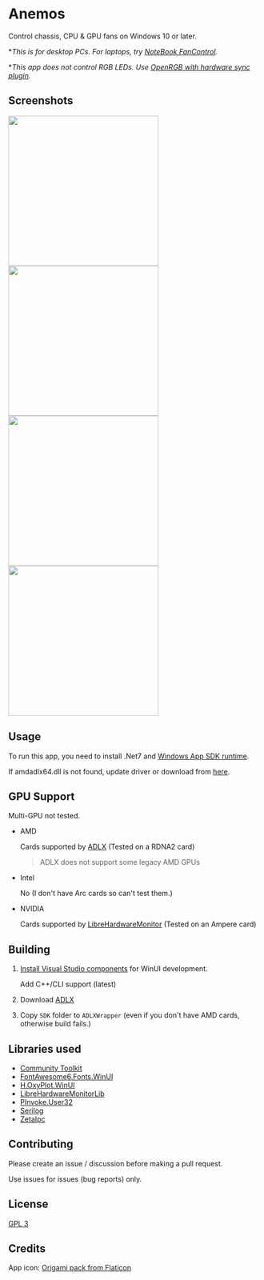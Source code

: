 ﻿# Anemos

Control chassis, CPU & GPU fans on Windows 10 or later.

\**This is for desktop PCs. For laptops, try [NoteBook FanControl](https://github.com/hirschmann/nbfc).*

\**This app does not control RGB LEDs. Use [OpenRGB with hardware sync plugin](https://openrgb.org/plugins.html).*

## Screenshots

<div>
<img src="https://user-images.githubusercontent.com/80553357/238078414-fbb1b808-758b-469b-af83-4601d76776f1.png" width=300>
<img src="https://user-images.githubusercontent.com/80553357/238078419-79279cfd-f916-4de2-9589-91e03b8e8590.png" width=300>
<img src="https://user-images.githubusercontent.com/80553357/238078424-caba8b31-dae1-446e-b9c9-e1d0f1611e5e.png" width=300>
<img src="https://user-images.githubusercontent.com/80553357/238078422-003c5968-5613-4a89-bb93-236634c52dde.png" width=300>
</div>

## Usage

To run this app, you need to install .Net7 and [Windows App SDK runtime](https://learn.microsoft.com/en-us/windows/apps/windows-app-sdk/downloads).

If amdadlx64.dll is not found, update driver or download from [here](https://download.amd.com/dir/bin/amdadlx64.dll/).

## GPU Support

Multi-GPU not tested.

- AMD

    Cards supported by [ADLX](https://gpuopen.com/manuals/adlx/adlx-page_guide__compatibility/) (Tested on a RDNA2 card)

    > ADLX does not support some legacy AMD GPUs

- Intel

    No (I don't have Arc cards so can't test them.)

- NVIDIA

    Cards supported by [LibreHardwareMonitor](https://github.com/LibreHardwareMonitor/LibreHardwareMonitor) (Tested on an Ampere card)

## Building

1. [Install Visual Studio components](https://learn.microsoft.com/en-us/windows/apps/windows-app-sdk/set-up-your-development-environment#required-workloads-and-components) for WinUI development.

    Add C++/CLI support (latest)

1. Download [ADLX](https://github.com/GPUOpen-LibrariesAndSDKs/ADLX)
1. Copy `SDK` folder to `ADLXWrapper` (even if you don't have AMD cards, otherwise build fails.)

## Libraries used

- [Community Toolkit](https://github.com/CommunityToolkit/dotnet)
- [FontAwesome6.Fonts.WinUI](https://github.com/MartinTopfstedt/FontAwesome6)
- [H.OxyPlot.WinUI](https://github.com/HavenDV/H.OxyPlot)
- [LibreHardwareMonitorLib](https://github.com/LibreHardwareMonitor/LibreHardwareMonitor)
- [PInvoke.User32](https://github.com/dotnet/pinvoke)
- [Serilog](https://github.com/serilog/serilog)
- [ZetaIpc](https://github.com/UweKeim/ZetaIpc)

## Contributing

Please create an issue / discussion before making a pull request.

Use issues for issues (bug reports) only.

## License

[GPL 3](https://github.com/hockerschwan/Anemos/blob/main/LICENSE)

## Credits

App icon: [Origami pack from Flaticon](https://www.flaticon.com/packs/origami-32)
